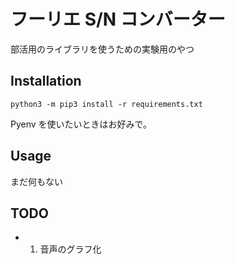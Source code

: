 # フーリエ S/N コンバーター

部活用のライブラリを使うための実験用のやつ

## Installation

```
python3 -m pip3 install -r requirements.txt
```

Pyenv を使いたいときはお好みで。

## Usage

まだ何もない

## TODO

- 1. 音声のグラフ化
